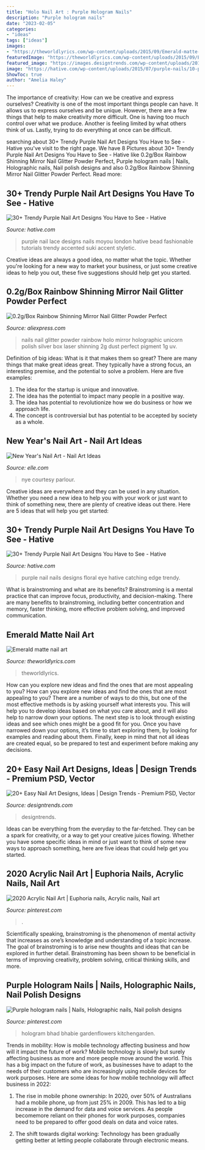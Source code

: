 ```yaml
---
title: "Holo Nail Art : Purple Hologram Nails"
description: "Purple hologram nails"
date: "2023-02-05"
categories:
- "ideas"
tags: ["ideas"]
images:
- "https://theworldlyrics.com/wp-content/uploads/2015/09/Emerald-matte-nail-art.jpg"
featuredImage: "https://theworldlyrics.com/wp-content/uploads/2015/09/Emerald-matte-nail-art.jpg"
featured_image: "https://images.designtrends.com/wp-content/uploads/2016/04/26102226/Different-Acrylic-Nail-Art-Designs.jpg"
image: "https://hative.com/wp-content/uploads/2015/07/purple-nails/10-purple-nail-art-designs.jpg"
ShowToc: true
author: "Amelia Haley"
---
```



The importance of creativity: How can we be creative and express ourselves?
Creativity is one of the most important things people can have. It allows us to express ourselves and be unique. However, there are a few things that help to make creativity more difficult. One is having too much control over what we produce. Another is feeling limited by what others think of us. Lastly, trying to do everything at once can be difficult.

	

		
searching about 30+ Trendy Purple Nail Art Designs You Have to See - Hative you've visit to the right page. We have 8 Pictures about 30+ Trendy Purple Nail Art Designs You Have to See - Hative like 0.2g/Box Rainbow Shinning Mirror Nail Glitter Powder Perfect, Purple hologram nails | Nails, Holographic nails, Nail polish designs and also 0.2g/Box Rainbow Shinning Mirror Nail Glitter Powder Perfect. Read more:
		
    
## 30+ Trendy Purple Nail Art Designs You Have To See - Hative

<img loading=lazy src="https://hative.com/wp-content/uploads/2015/07/purple-nails/10-purple-nail-art-designs.jpg" onerror="this.onerror=null;this.src='https://tse4.mm.bing.net/th?id=OIP.ahI0vPgYaCjnbAI2AGlE7wHaKr&amp;pid=15.1';" alt="30+ Trendy Purple Nail Art Designs You Have to See - Hative">

_Source: hative.com_

>purple nail lace designs nails moyou london hative bead fashionable tutorials trendy accented suki accent styletic. 

	

Creative ideas are always a good idea, no matter what the topic. Whether you're looking for a new way to market your business, or just some creative ideas to help you out, these five suggestions should help get you started.

    
## 0.2g/Box Rainbow Shinning Mirror Nail Glitter Powder Perfect

<img loading=lazy src="https://ae01.alicdn.com/kf/HTB16JPMRVXXXXctaXXXq6xXFXXXQ/0-2g-Box-Rainbow-Shinning-Mirror-Nail-Glitter-Powder-Perfect-Holographic-Nails-Dust-Laser-Holo-Nails.jpg" onerror="this.onerror=null;this.src='https://tse2.mm.bing.net/th?id=OIP.jLFqmcBO3xY-1vJOC691FgHaHa&amp;pid=15.1';" alt="0.2g/Box Rainbow Shinning Mirror Nail Glitter Powder Perfect">

_Source: aliexpress.com_

>nails nail glitter powder rainbow holo mirror holographic unicorn polish silver box laser shinning 2g dust perfect pigment 1g uv. 

	

Definition of big ideas: What is it that makes them so great?
There are many things that make great ideas great. They typically have a strong focus, an interesting premise, and the potential to solve a problem. Here are five examples:
1. The idea for the startup is unique and innovative.
2. The idea has the potential to impact many people in a positive way.
3. The idea has potential to revolutionize how we do business or how we approach life. 
4. The concept is controversial but has potential to be accepted by society as a whole. 

    
## New Year&#039;s Nail Art - Nail Art Ideas

<img loading=lazy src="https://hips.hearstapps.com/hmg-prod.s3.amazonaws.com/images/asabreenails-1511979156.jpg?crop=1xw:1xh;center,top&amp;resize=768:*" onerror="this.onerror=null;this.src='https://tse4.mm.bing.net/th?id=OIP.Jf0fKJT1pSEu5U39a17gIQHaHa&amp;pid=15.1';" alt="New Year&#039;s Nail Art - Nail Art Ideas">

_Source: elle.com_

>nye courtesy parlour. 

	

Creative ideas are everywhere and they can be used in any situation. Whether you need a new idea to help you with your work or just want to think of something new, there are plenty of creative ideas out there. Here are 5 ideas that will help you get started: 

    
## 30+ Trendy Purple Nail Art Designs You Have To See - Hative

<img loading=lazy src="https://hative.com/wp-content/uploads/2015/07/purple-nails/4-purple-nail-art-designs.jpg" onerror="this.onerror=null;this.src='https://tse1.mm.bing.net/th?id=OIP.X4Wi0Y0dw0kiTv5S9h68JAHaHa&amp;pid=15.1';" alt="30+ Trendy Purple Nail Art Designs You Have to See - Hative">

_Source: hative.com_

>purple nail nails designs floral eye hative catching edge trendy. 

	

What is brainstroming and what are its benefits?
Brainstroming is a mental practice that can improve focus, productivity, and decision-making. There are many benefits to brainstroming, including better concentration and memory, faster thinking, more effective problem solving, and improved communication.

    
## Emerald Matte Nail Art

<img loading=lazy src="https://theworldlyrics.com/wp-content/uploads/2015/09/Emerald-matte-nail-art.jpg" onerror="this.onerror=null;this.src='https://tse4.mm.bing.net/th?id=OIP.Qozu6VlAWXEUv3CXb8IMdQHaLH&amp;pid=15.1';" alt="Emerald matte nail art">

_Source: theworldlyrics.com_

>theworldlyrics. 

	

How can you explore new ideas and find the ones that are most appealing to you?
How can you explore new ideas and find the ones that are most appealing to you? There are a number of ways to do this, but one of the most effective methods is by asking yourself what interests you. This will help you to develop ideas based on what you care about, and it will also help to narrow down your options. The next step is to look through existing ideas and see which ones might be a good fit for you. Once you have narrowed down your options, it’s time to start exploring them, by looking for examples and reading about them. Finally, keep in mind that not all ideas are created equal, so be prepared to test and experiment before making any decisions.

    
## 20+ Easy Nail Art Designs, Ideas | Design Trends - Premium PSD, Vector

<img loading=lazy src="https://images.designtrends.com/wp-content/uploads/2016/04/26102226/Different-Acrylic-Nail-Art-Designs.jpg" onerror="this.onerror=null;this.src='https://tse4.mm.bing.net/th?id=OIP.jUqtD_rWAX0I4G62NwV1rAHaHa&amp;pid=15.1';" alt="20+ Easy Nail Art Designs, Ideas | Design Trends - Premium PSD, Vector">

_Source: designtrends.com_

>designtrends. 

	

Ideas can be everything from the everyday to the far-fetched. They can be a spark for creativity, or a way to get your creative juices flowing. Whether you have some specific ideas in mind or just want to think of some new ways to approach something, here are five ideas that could help get you started.

    
## 2020 Acrylic Nail Art | Euphoria Nails, Acrylic Nails, Nail Art

<img loading=lazy src="https://i.pinimg.com/736x/16/1e/e5/161ee571094f581839d596d880172eed.jpg" onerror="this.onerror=null;this.src='https://tse4.mm.bing.net/th?id=OIP.CiFjj2PGJFgfsB7znna1XAHaJQ&amp;pid=15.1';" alt="2020 Acrylic Nail Art | Euphoria nails, Acrylic nails, Nail art">

_Source: pinterest.com_

>. 

	

Scientifically speaking, brainstroming is the phenomenon of mental activity that increases as one’s knowledge and understanding of a topic increase. The goal of brainstroming is to arise new thoughts and ideas that can be explored in further detail. Brainstroming has been shown to be beneficial in terms of improving creativity, problem solving, critical thinking skills, and more.

    
## Purple Hologram Nails | Nails, Holographic Nails, Nail Polish Designs

<img loading=lazy src="https://i.pinimg.com/originals/c1/75/24/c17524bec94c52c3c0494ccb8d3c04c6.jpg" onerror="this.onerror=null;this.src='https://tse2.mm.bing.net/th?id=OIP.4VyjfS2yaIU9fT4PF7xOuwHaJ4&amp;pid=15.1';" alt="Purple hologram nails | Nails, Holographic nails, Nail polish designs">

_Source: pinterest.com_

>hologram bhad bhabie gardenflowers kitchengarden. 

	

Trends in mobility: How is mobile technology affecting business and how will it impact the future of work?
Mobile technology is slowly but surely affecting business as more and more people move around the world. This has a big impact on the future of work, as businesses have to adapt to the needs of their customers who are increasingly using mobile devices for work purposes. Here are some ideas for how mobile technology will affect business in 2022:
1) The rise in mobile phone ownership: In 2020, over 50% of Australians had a mobile phone, up from just 25% in 2009. This has led to a big increase in the demand for data and voice services. As people becomemore reliant on their phones for work purposes, companies need to be prepared to offer good deals on data and voice rates.

2) The shift towards digital working: Technology has been gradually getting better at letting people collaborate through electronic means.


